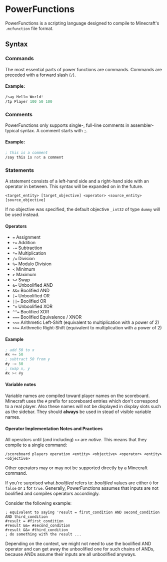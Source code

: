 # PowerFunctions

PowerFunctions is a scripting language designed to compile to Minecraft's `.mcfunction` file format.


## Syntax

### Commands
The most essential parts of power functions are commands. Commands are preceded with a forward slash (`/`).

#### Example:
```asm
/say Hello World!
/tp Player 100 50 100
```

### Comments
PowerFunctions only supports single-, full-line comments in assembler-typical syntax. A comment starts with `;`.

#### Example:
```asm
; this is a comment
/say this is not a comment
```

### Statements
A statement consists of a left-hand side and a right-hand side with an operator in between. This syntax will be expanded
on in the future.

```
<target_entity> [target_objective] <operator> <source_entity> [source_objective]
```
If no objective was specified, the default objective `_int32` of type `dummy` will be used instead.

#### Operators
* `=` Assignment
* `+=` Addition
* `-=` Subtraction
* `*=` Multiplication
* `/=` Division
* `%=` Modulo Division
* `<` Minimum
* `>` Maximum
* `><` Swap
* `&=` Unboolified AND
* `&&=` Boolified AND
* `|=` Unboolified OR
* `||=` Boolified OR
* `^=` Unboolified XOR
* `^^=` Boolified XOR
* `===` Boolified Equivalence / XNOR
* `<<=` Arithmetic Left-Shift (equivalent to multiplication with a power of 2)
* `>>=` Arithmetic Right-Shift (equivalent to multiplication with a power of 2)

#### Example
```asm
; add 50 to x
#x += 50
; subtract 50 from y
#y -= 50
; swap x, y
#x >< #y
```

#### Variable notes
Variable names are compiled toward player names on the scoreboard.
Minecraft uses the `#` prefix for scoreboard entries which don't correspond to a real player.
Also these names will not be displayed in display slots such as the sidebar.
They should **always** be used in stead of visible variable names.

#### Operator Implementation Notes and Practices
All operators until (and including) `><` are *native*. This means that they compile to a single command:
```
/scoreboard players operation <entity> <objective> <operator> <entity> <objective>
```
Other operators may or may not be supported directly by a Minecraft command.

If you're surprised what *boolified* refers to: *boolified* values are either `0` for `false` or `1` for `true`.
Generally, PowerFunctions assumes that inputs are not boolified and compiles operators accordingly.

Consider the following example:
```
; equivalent to saying 'result = first_condition AND second_condition AND third_condition
#result = #first_condition
#result &&= #second_condition
#result &&= #third_condition
; do something with the result ...
```
Depending on the context, we might not need to use the boolified AND operator and can get away the unboolified one for
such chains of ANDs, because ANDs assume their inputs are all unboolified anyways.


